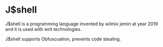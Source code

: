 
 J$shell
=========

J$shell is  a programming language invented by wilmix jemin at year 2019 and it  is used with  writ technologies.

J$shell supports Obfuscuation, prevents code stealing.







